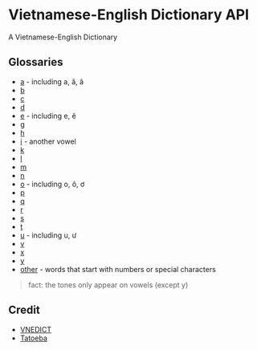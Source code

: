 # Vietnamese-English Dictionary API
A Vietnamese-English Dictionary

## Glossaries

- [a](api/a.json) - including a, ă, â
- [b](api/b.json)
- [c](api/c.json)
- [d](api/d.json)
- [e](api/e.json) - including e, ê
- [g](api/g.json)
- [h](api/h.json)
- [i](api/i.json) - another vowel
- [k](api/k.json)
- [l](api/l.json)
- [m](api/m.json)
- [n](api/n.json)
- [o](api/o.json) - including o, ô, ơ
- [p](api/p.json)
- [q](api/q.json)
- [r](api/r.json)
- [s](api/s.json)
- [t](api/t.json)
- [u](api/u.json) - including u, ư
- [v](api/v.json) 
- [x](api/x.json)
- [y](api/y.json) 
- [other](api/other.json) - words that start with numbers or special characters

> fact: the tones only appear on vowels (except y)

## Credit
- [VNEDICT](https://www.denisowski.org/Vietnamese/vnedict_readme.htm)
- [Tatoeba](https://tatoeba.org/en/)